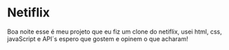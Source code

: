 # Netiflix
Boa noite esse é meu projeto que eu fiz um clone do netiflix, usei html, css, javaScript e API´s espero que gostem e opinem o que acharam!
